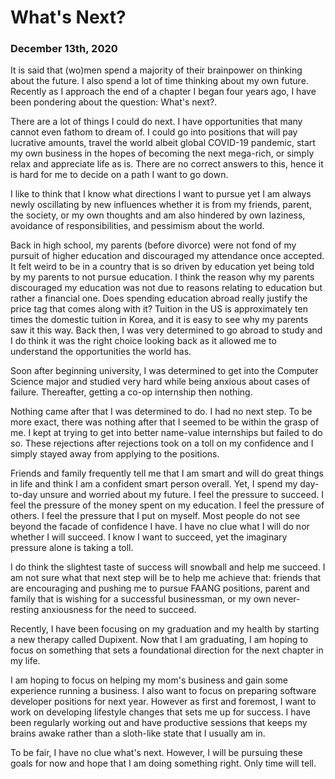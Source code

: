 # What's Next?

### December 13th, 2020

It is said that (wo)men spend a majority of their brainpower on thinking about the future. I also spend a lot of time thinking about my own future. Recently as I approach the end of a chapter I began four years ago, I have been pondering about the question: What's next?.

There are a lot of things I could do next. I have opportunities that many cannot even fathom to dream of. I could go into positions that will pay lucrative amounts, travel the world albeit global COVID-19 pandemic, start my own business in the hopes of becoming the next mega-rich, or simply relax and appreciate life as is. There are no correct answers to this, hence it is hard for me to decide on a path I want to go down.

I like to think that I know what directions I want to pursue yet I am always newly oscillating by new influences whether it is from my friends, parent, the society, or my own thoughts and am also hindered by own laziness, avoidance of responsibilities, and pessimism about the world.

Back in high school, my parents (before divorce) were not fond of my pursuit of higher education and discouraged my attendance once accepted. It felt weird to be in a country that is so driven by education yet being told by my parents to not pursue education. I think the reason why my parents discouraged my education was not due to reasons relating to education but rather a financial one. Does spending education abroad really justify the price tag that comes along with it? Tuition in the US is approximately ten times the domestic tuition in Korea, and it is easy to see why my parents saw it this way. Back then, I was very determined to go abroad to study and I do think it was the right choice looking back as it allowed me to understand the opportunities the world has.

Soon after beginning university, I was determined to get into the Computer Science major and studied very hard while being anxious about cases of failure. Thereafter, getting a co-op internship then nothing.

Nothing came after that I was determined to do. I had no next step. To be more exact, there was nothing after that I seemed to be within the grasp of me. I kept at trying to get into better name-value internships but failed to do so. These rejections after rejections took on a toll on my confidence and I simply stayed away from applying to the positions.

Friends and family frequently tell me that I am smart and will do great things in life and think I am a confident smart person overall. Yet, I spend my day-to-day unsure and worried about my future. I feel the pressure to succeed. I feel the pressure of the money spent on my education. I feel the pressure of others. I feel the pressure that I put on myself. Most people do not see beyond the facade of confidence I have. I have no clue what I will do nor whether I will succeed. I know I want to succeed, yet the imaginary pressure alone is taking a toll.

I do think the slightest taste of success will snowball and help me succeed. I am not sure what that next step will be to help me achieve that: friends that are encouraging and pushing me to pursue FAANG positions, parent and family that is wishing for a successful businessman, or my own never-resting anxiousness for the need to succeed.

Recently, I have been focusing on my graduation and my health by starting a new therapy called Dupixent. Now that I am graduating, I am hoping to focus on something that sets a foundational direction for the next chapter in my life.

I am hoping to focus on helping my mom's business and gain some experience running a business. I also want to focus on preparing software developer positions for next year. However as first and foremost, I want to work on developing lifestyle changes that sets me up for success. I have been regularly working out and have productive sessions that keeps my brains awake rather than a sloth-like state that I usually am in.

To be fair, I have no clue what's next. However, I will be pursuing these goals for now and hope that I am doing something right. Only time will tell.

